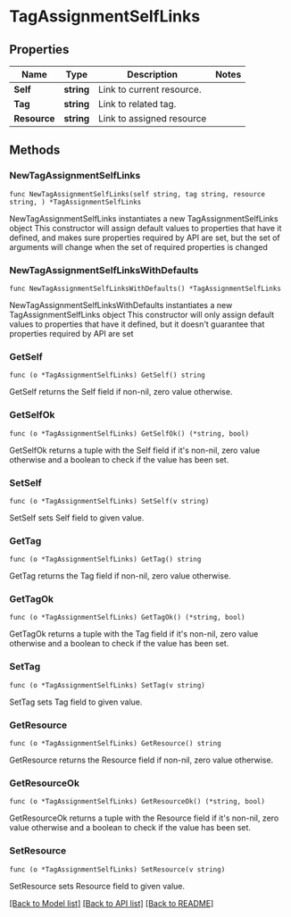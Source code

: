 # TagAssignmentSelfLinks

## Properties

Name | Type | Description | Notes
------------ | ------------- | ------------- | -------------
**Self** | **string** | Link to current resource. | 
**Tag** | **string** | Link to related tag. | 
**Resource** | **string** | Link to assigned resource | 

## Methods

### NewTagAssignmentSelfLinks

`func NewTagAssignmentSelfLinks(self string, tag string, resource string, ) *TagAssignmentSelfLinks`

NewTagAssignmentSelfLinks instantiates a new TagAssignmentSelfLinks object
This constructor will assign default values to properties that have it defined,
and makes sure properties required by API are set, but the set of arguments
will change when the set of required properties is changed

### NewTagAssignmentSelfLinksWithDefaults

`func NewTagAssignmentSelfLinksWithDefaults() *TagAssignmentSelfLinks`

NewTagAssignmentSelfLinksWithDefaults instantiates a new TagAssignmentSelfLinks object
This constructor will only assign default values to properties that have it defined,
but it doesn't guarantee that properties required by API are set

### GetSelf

`func (o *TagAssignmentSelfLinks) GetSelf() string`

GetSelf returns the Self field if non-nil, zero value otherwise.

### GetSelfOk

`func (o *TagAssignmentSelfLinks) GetSelfOk() (*string, bool)`

GetSelfOk returns a tuple with the Self field if it's non-nil, zero value otherwise
and a boolean to check if the value has been set.

### SetSelf

`func (o *TagAssignmentSelfLinks) SetSelf(v string)`

SetSelf sets Self field to given value.


### GetTag

`func (o *TagAssignmentSelfLinks) GetTag() string`

GetTag returns the Tag field if non-nil, zero value otherwise.

### GetTagOk

`func (o *TagAssignmentSelfLinks) GetTagOk() (*string, bool)`

GetTagOk returns a tuple with the Tag field if it's non-nil, zero value otherwise
and a boolean to check if the value has been set.

### SetTag

`func (o *TagAssignmentSelfLinks) SetTag(v string)`

SetTag sets Tag field to given value.


### GetResource

`func (o *TagAssignmentSelfLinks) GetResource() string`

GetResource returns the Resource field if non-nil, zero value otherwise.

### GetResourceOk

`func (o *TagAssignmentSelfLinks) GetResourceOk() (*string, bool)`

GetResourceOk returns a tuple with the Resource field if it's non-nil, zero value otherwise
and a boolean to check if the value has been set.

### SetResource

`func (o *TagAssignmentSelfLinks) SetResource(v string)`

SetResource sets Resource field to given value.



[[Back to Model list]](../README.md#documentation-for-models) [[Back to API list]](../README.md#documentation-for-api-endpoints) [[Back to README]](../README.md)


